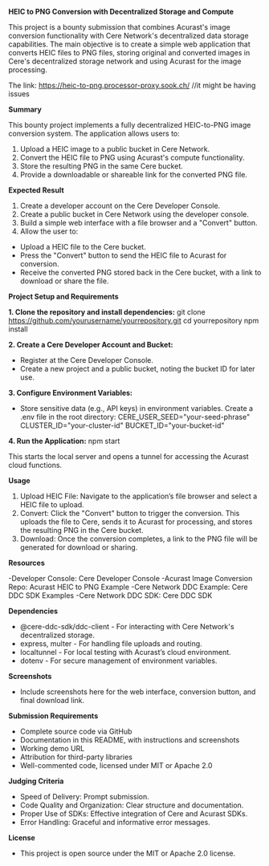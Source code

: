 **HEIC to PNG Conversion with Decentralized Storage and Compute**

This project is a bounty submission that combines Acurast's image conversion functionality with Cere Network's decentralized data storage capabilities. The main objective is to create a simple web application that converts HEIC files to PNG files, storing original and converted images in Cere's decentralized storage network and using Acurast for the image processing.

The link: https://heic-to-png.processor-proxy.sook.ch/   //it might be having issues

**Summary**

This bounty project implements a fully decentralized HEIC-to-PNG image conversion system. The application allows users to:

1. Upload a HEIC image to a public bucket in Cere Network.
2. Convert the HEIC file to PNG using Acurast's compute functionality.
3. Store the resulting PNG in the same Cere bucket.
4. Provide a downloadable or shareable link for the converted PNG file.

**Expected Result**

1. Create a developer account on the Cere Developer Console.
2. Create a public bucket in Cere Network using the developer console.
3. Build a simple web interface with a file browser and a "Convert" button.
4. Allow the user to:
  - Upload a HEIC file to the Cere bucket.
  - Press the "Convert" button to send the HEIC file to Acurast for conversion.
  - Receive the converted PNG stored back in the Cere bucket, with a link to download or share the file.

**Project Setup and Requirements**

**1. Clone the repository and install dependencies:**
   git clone https://github.com/yourusername/yourrepository.git
cd yourrepository
npm install

**2. Create a Cere Developer Account and Bucket:**

- Register at the Cere Developer Console.
- Create a new project and a public bucket, noting the bucket ID for later use.

**3. Configure Environment Variables:**

- Store sensitive data (e.g., API keys) in environment variables. Create a .env file in the root directory:
  CERE_USER_SEED="your-seed-phrase"
CLUSTER_ID="your-cluster-id"
BUCKET_ID="your-bucket-id"

**4. Run the Application:**
npm start

This starts the local server and opens a tunnel for accessing the Acurast cloud functions.

**Usage**

1. Upload HEIC File: Navigate to the application’s file browser and select a HEIC file to upload.
2. Convert: Click the "Convert" button to trigger the conversion. This uploads the file to Cere, sends it to Acurast for processing, and stores the resulting PNG in the Cere bucket.
3. Download: Once the conversion completes, a link to the PNG file will be generated for download or sharing.
   
**Resources**

-Developer Console: Cere Developer Console
-Acurast Image Conversion Repo: Acurast HEIC to PNG Example
-Cere Network DDC Example: Cere DDC SDK Examples
-Cere Network DDC SDK: Cere DDC SDK

**Dependencies**

- @cere-ddc-sdk/ddc-client - For interacting with Cere Network's decentralized storage.
- express, multer - For handling file uploads and routing.
- localtunnel - For local testing with Acurast’s cloud environment.
- dotenv - For secure management of environment variables.
  
**Screenshots**
- Include screenshots here for the web interface, conversion button, and final download link.

**Submission Requirements**
- Complete source code via GitHub
- Documentation in this README, with instructions and screenshots
- Working demo URL
- Attribution for third-party libraries
- Well-commented code, licensed under MIT or Apache 2.0
  
**Judging Criteria**

- Speed of Delivery: Prompt submission.
- Code Quality and Organization: Clear structure and documentation.
- Proper Use of SDKs: Effective integration of Cere and Acurast SDKs.
- Error Handling: Graceful and informative error messages.
  
**License**

- This project is open source under the MIT or Apache 2.0 license.
